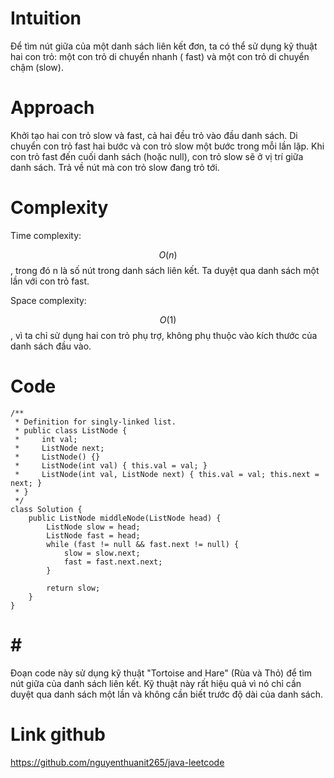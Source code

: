 # Intuition

<!-- Describe your first thoughts on how to solve this problem. -->
Để tìm nút giữa của một danh sách liên kết đơn, ta có thể sử dụng kỹ thuật hai con trỏ: một con trỏ di chuyển nhanh (
fast) và một con trỏ di chuyển chậm (slow).

# Approach

<!-- Describe your approach to solving the problem. -->

Khởi tạo hai con trỏ slow và fast, cả hai đều trỏ vào đầu danh sách.
Di chuyển con trỏ fast hai bước và con trỏ slow một bước trong mỗi lần lặp.
Khi con trỏ fast đến cuối danh sách (hoặc null), con trỏ slow sẽ ở vị trí giữa danh sách.
Trả về nút mà con trỏ slow đang trỏ tới.

# Complexity

Time complexity:

<!-- Add your time complexity here, e.g. $$O(n)$$ -->
$$O(n)$$, trong đó n là số nút trong danh sách liên kết. Ta duyệt qua danh sách một lần với con trỏ fast.

Space complexity:

<!-- Add your space complexity here, e.g. $$O(n)$$ -->
$$O(1)$$, vì ta chỉ sử dụng hai con trỏ phụ trợ, không phụ thuộc vào kích thước của danh sách đầu vào.

# Code

```
/**
 * Definition for singly-linked list.
 * public class ListNode {
 *     int val;
 *     ListNode next;
 *     ListNode() {}
 *     ListNode(int val) { this.val = val; }
 *     ListNode(int val, ListNode next) { this.val = val; this.next = next; }
 * }
 */
class Solution {
    public ListNode middleNode(ListNode head) {
        ListNode slow = head;
        ListNode fast = head;
        while (fast != null && fast.next != null) {
            slow = slow.next;
            fast = fast.next.next;
        }

        return slow;
    }
}
```

# # # 

Đoạn code này sử dụng kỹ thuật "Tortoise and Hare" (Rùa và Thỏ) để tìm nút giữa của danh sách liên kết. Kỹ thuật này rất
hiệu quả vì nó chỉ cần duyệt qua danh sách một lần và không cần biết trước độ dài của danh sách.

# Link github

https://github.com/nguyenthuanit265/java-leetcode